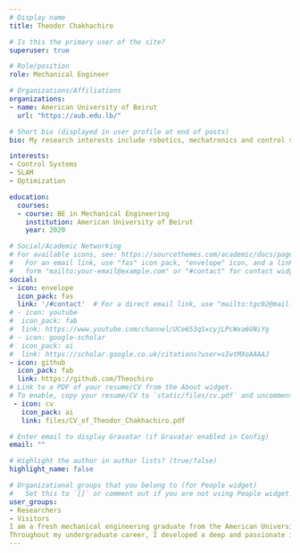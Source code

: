 ```yaml
---
# Display name
title: Theodor Chakhachiro

# Is this the primary user of the site?
superuser: true

# Role/position
role: Mechanical Engineer

# Organizations/Affiliations
organizations:
- name: American University of Beirut
  url: "https://aub.edu.lb/"

# Short bio (displayed in user profile at end of posts)
bio: My research interests include robotics, mechatronics and control systems.

interests:
- Control Systems
- SLAM 
- Optimization

education:
  courses:
  - course: BE in Mechanical Engineering
    institution: American University of Beirut
    year: 2020

# Social/Academic Networking
# For available icons, see: https://sourcethemes.com/academic/docs/page-builder/#icons
#   For an email link, use "fas" icon pack, "envelope" icon, and a link in the
#   form "mailto:your-email@example.com" or "#contact" for contact widget.
social:
- icon: envelope
  icon_pack: fas
  link: '/#contact'  # For a direct email link, use "mailto:tgc02@mail.aub.edu".
# - icon: youtube
#  icon_pack: fab
#  link: https://www.youtube.com/channel/UCe653qSxcyjLPcWxa6GNiYg
# - icon: google-scholar
#  icon_pack: ai
#  link: https://scholar.google.co.uk/citations?user=sIwtMXoAAAAJ
- icon: github
  icon_pack: fab
  link: https://github.com/Theochiro
# Link to a PDF of your resume/CV from the About widget.
# To enable, copy your resume/CV to `static/files/cv.pdf` and uncomment the lines below.
 - icon: cv
   icon_pack: ai
   link: files/CV_of_Theodor_Chakhachiro.pdf

# Enter email to display Gravatar (if Gravatar enabled in Config)
email: ""

# Highlight the author in author lists? (true/false)
highlight_name: false

# Organizational groups that you belong to (for People widget)
#   Set this to `[]` or comment out if you are not using People widget.
user_groups:
- Researchers
- Visitors
I am a fresh mechanical engineering graduate from the American University of Beirut and currently working as a Research Assistant at the Vision and Robotics Lab at AUB.
Throughout my undergraduate career, I developed a deep and passionate interest in the field of Robotics and Control Systems. My knowledge in this field is always expanding, whether by working on several projects or by working on my research topics. I am always looking for ways to increase my knowledge in Robotics and hopefully implement it for good use in this world.
---
```

